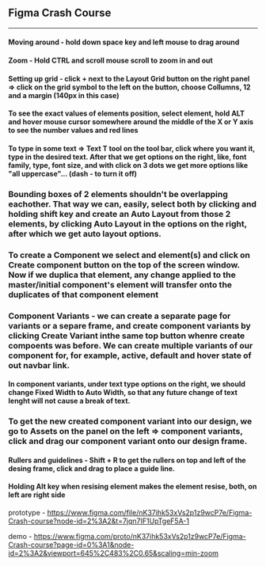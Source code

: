 ## Figma Crash Course
___

#### Moving around - hold down space key and left mouse to drag around

#### Zoom - Hold CTRL and scroll mouse scroll to zoom in and out

#### Setting up grid - click + next to the Layout Grid button on the right panel => click on the grid symbol to the left on the button, choose Collumns, 12 and a margin (140px in this case)

#### To see the exact values of elements position, select element, hold ALT and hover mouse cursor somewhere around the middle of the X or Y axis to see the number values and red lines

#### To type in some text => Text T tool on the tool bar, click where you want it, type in the desired text. After that we get options on the right, like, font family, type, font size, and with click on 3 dots we get more options like "all uppercase"... (dash - to turn it off)

### Bounding boxes of 2 elements shouldn't be overlapping eachother. That way we can, easily, select both by clicking and holding shift key and create an Auto Layout from those 2 elements, by clicking Auto Layout in the options on the right, after which we get auto layout options.

### To create a Component we select and element(s) and click on Create component button on the top of the screen window. Now if we duplica that element, any change applied to the master/initial component's element will transfer onto the duplicates of that component element

### Component Variants - we can create a separate page for variants or a separe frame, and create component variants by clicking Create Variant inthe same top button whenre create compoents was before. We can create multiple variants of our component for, for example, active, default and hover state of out navbar link.
#### In component variants, under text type options on the right, we should change Fixed Width to Auto Width, so that any future change of text lenght will not cause a break of text.
### To get the new created component variant into our design, we go to Assets on the panel on the left => component variants, click and drag our component variant onto our design frame.

#### Rullers and guidelines - Shift + R to get the rullers on top and left of the desing frame, click and drag to place a guide line.

#### Holding Alt key when resising element makes the element resise, both, on left are right side


prototype - https://www.figma.com/file/nK37ihk53xVs2p1z9wcP7e/Figma-Crash-course?node-id=2%3A2&t=7jqn7IF1UpTgeF5A-1

demo - https://www.figma.com/proto/nK37ihk53xVs2p1z9wcP7e/Figma-Crash-course?page-id=0%3A1&node-id=2%3A2&viewport=645%2C483%2C0.65&scaling=min-zoom